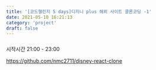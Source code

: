 ```yaml
---
title: '[코드챌린지 5 days]디지니 plus 해외 사이트 클론코딩 -1'
date: 2021-05-10 16:21:13
category: 'project'
draft: false
---
```


###

시작시간 21:00 - 23:00

https://github.com/nmc2711/disney-react-clone
